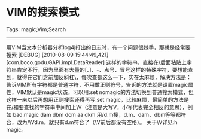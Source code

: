# VIM的搜索模式
Tags: magic;Vim;Search

------

用VIM当文本分析器分析log4j打出的日志时，有一个问题很棘手，那就是经常要搜索 
[DEBUG] [2010-08-09 15:44:49,421] [com.boco.godu.GAPI.impl.DataReader] 
这样的字符串，直接在/后面粘贴上字符串肯定不行，因为里面有大量的[、]、-、点号、冒号这样的特殊字符，要想能查到，就得在它们之前加反斜杠\，每次查都这么一下，实在太麻烦，解决方法是：告诉VIM所有字符都是普通字符，不用做正则符号，告诉的方法就是设置magic属性，VIM默认是magic状态，可以用:set nomagic的方法切换到普通搜索模式，但这样一来以后再想用正则搜索还得再写:set magic，比较麻烦，最简单的方法是在/和要查找的字符串中间加上\V（注意是大写V，小写代表完全相反的意思），例如 
 bad.magic dam 
dbm dcm aa dkm 
 用/d.m搜，d.m、dam、dbm等等都符合，改为/\Vd.m，就只有d.m符合了（\V前后都没有空格）。 
 关于\V详见:h magic。